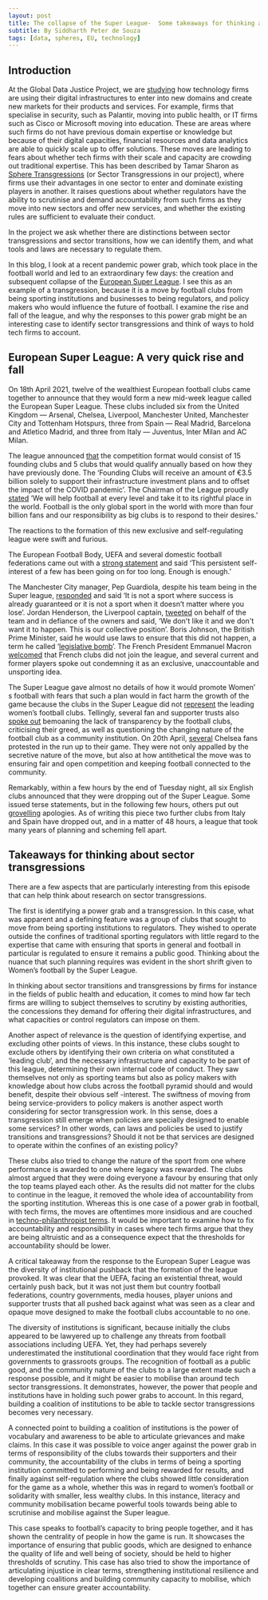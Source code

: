 ```yaml
---
layout: post
title: The collapse of the Super League-  Some takeaways for thinking about sector transgressions by the tech sector
subtitle: By Siddharth Peter de Souza
tags: [data, spheres, EU, technology]
---
```



## Introduction

At the Global Data Justice Project, we are [studying](https://globaldatajustice.org/2021-03-18-sphere-transgressions-meeting/) how technology firms are using their digital infrastructures to enter into new domains and create new markets for their products and services. For example, firms that specialise in security, such as Palantir, moving into public health, or IT firms such as Cisco or Microsoft moving into education. These are areas where such firms do not have previous domain expertise or knowledge but because of their digital capacities, financial resources and data analytics are able to quickly scale up to offer solutions. These moves are leading to fears about whether tech firms with their scale and capacity are crowding out traditional expertise. This has been described by Tamar Sharon as [Sphere Transgressions](https://link.springer.com/article/10.1007/s10676-020-09547-x)  (or Sector Transgressions in our project), where firms use their advantages in one sector to enter and dominate existing players in another. It raises questions about whether regulators have the ability to scrutinise and demand accountability from such firms as they move into new sectors and offer new services, and whether the existing rules are sufficient to evaluate their conduct.

In the project we ask whether there are distinctions between sector transgressions and sector transitions, how we can identify them, and what tools and laws are necessary to regulate them.

In this blog, I look at a recent pandemic power grab, which took place in the football world and led to an extraordinary few days: the creation and subsequent collapse of the [European Super League](https://www.theguardian.com/football/2021/apr/19/explainer-how-will-the-new-european-super-league-work). I see this as an example of a transgression, because it is a move by football clubs from being sporting institutions and businesses to being regulators, and policy makers who would influence the future of football. I examine the rise and fall of the league, and why the responses to this power grab might be an interesting case to identify sector transgressions and think of ways to hold tech firms to account.


## European Super League: A very quick rise and fall

On 18th April 2021, twelve of the wealthiest European football clubs came together to announce that they would form a new mid-week league called the European Super League. These clubs included six from the United Kingdom — Arsenal, Chelsea, Liverpool, Manchester United, Manchester City and Tottenham Hotspurs, three from Spain — Real Madrid, Barcelona and Atletico Madrid, and three from Italy — Juventus, Inter Milan and AC Milan.

The league announced [that](https://thesuperleague.com/press.html) the competition format would consist of 15 founding clubs and 5 clubs that would qualify annually based on how they have previously done. The ‘Founding Clubs will receive an amount of €3.5 billion solely to support their infrastructure investment plans and to offset the impact of the COVID pandemic’. The Chairman of the League proudly [stated](https://thesuperleague.com/press.html) ‘We will help football at every level and take it to its rightful place in the world. Football is the only global sport in the world with more than four billion fans and our responsibility as big clubs is to respond to their desires.’

The reactions to the formation of this new exclusive and self-regulating league were swift and furious.  

The European Football Body, UEFA and several domestic football federations came out with a [strong statement](https://www.uefa.com/insideuefa/news/0268-12121411400e-7897186e699a-1000--statement-by-uefa-the-english-football-association-the-premier-/) and said ‘This persistent self-interest of a few has been going on for too long. Enough is enough.’ 

The Manchester City manager, Pep Guardiola, despite his team being in the Super league, [responded](https://www.theguardian.com/football/2021/apr/20/pep-guardiola-manchester-city-european-super-league-not-sport-cant-lose) and said ‘It is not a sport where success is already guaranteed or it is not a sport when it doesn’t matter where you lose’. Jordan Henderson, the Liverpool captain, [tweeted](https://twitter.com/JHenderson/status/1384597901079371778?ref_src=twsrc%5Egoogle%7Ctwcamp%5Eserp%7Ctwgr%5Etweet) on behalf of the team and in defiance of the owners and said, ‘We don't like it and we don't want it to happen. This is our collective position’.  Boris Johnson, the British Prime Minister, said he would use laws to ensure that this did not happen, a term he called ‘[legislative bomb](https://www.theguardian.com/football/2021/apr/20/uk-government-may-legislate-to-stop-european-super-league-says-minister)’. The French President Emmanuel Macron [welcomed](https://www.bbc.com/sport/football/56795811) that French clubs did not join the league, and several current and former players spoke out condemning it as an exclusive, unaccountable and unsporting idea. 

The Super League gave almost no details of how it would promote Women’ s football with fears that such a plan would in fact harm the growth of the game because the clubs in the Super League did not [represent](https://www.theguardian.com/football/2021/apr/19/european-super-league-could-end-up-halting-growth-of-womens-game) the leading women’s football clubs. Tellingly, several fan and supporter trusts also [spoke out](https://www.bbc.com/sport/football/56795811) bemoaning the lack of transparency by the football clubs, criticising their greed, as well as questioning the changing nature of the football club as a community institution. On 20th April, [several](https://www.theguardian.com/football/2021/apr/20/chelsea-fans-protest-against-super-league-as-supporters-unite-in-anger) Chelsea fans protested in the run up to their game. They were not only appalled by the secretive nature of the move, but also at how antithetical the move was to ensuring fair and open competition and keeping football connected to the community.

Remarkably, within a few hours by the end of Tuesday night, all six English clubs announced that they were dropping out of the Super League. Some issued terse statements, but in the following few hours, others put out [grovelling](https://www.theguardian.com/football/2021/apr/21/john-w-henry-apologises-to-liverpool-fans-for-super-league-attempt) apologies. As of writing this piece two further clubs from Italy and Spain have dropped out, and in a matter of 48 hours, a league that took many years of planning and scheming fell apart.


## Takeaways for thinking about sector transgressions

There are a few aspects that are particularly interesting from this episode that can help think about research on sector transgressions. 

The first is identifying a power grab and a transgression. In this case, what was apparent and a defining feature was a group of clubs that sought to move from being sporting institutions to regulators. They wished to operate outside the confines of traditional sporting regulators with little regard to the expertise that came with ensuring that sports in general and football in particular is regulated to ensure it remains a public good. Thinking about the nuance that such planning requires was evident in the short shrift given to Women’s football by the Super League.

In thinking about sector transitions and transgressions by firms for instance in the fields of public health and education, it comes to mind how far tech firms are willing to subject themselves to scrutiny by existing authorities, the concessions they demand for offering their digital infrastructures, and what capacities or control regulators can impose on them.

Another aspect of relevance is the question of identifying expertise, and excluding other points of views. In this instance, these clubs sought to exclude others by identifying their own criteria on what constituted a ‘leading club’, and the necessary infrastructure and capacity to be part of this league, determining their own internal code of conduct.  They saw themselves not only as sporting teams but also as policy makers with knowledge about how clubs across the football pyramid should and would benefit, despite their obvious self -interest. The swiftness of moving from being service-providers to policy makers is another aspect worth considering for sector transgression work. In this sense, does a transgression still emerge when policies are specially designed to enable some services? In other words, can laws and policies be used to justify transitions and transgressions? Should it not be that services are designed to operate within the confines of an existing policy? 

These clubs also tried to change the nature of the sport from one where performance is awarded to one where legacy was rewarded. The clubs almost argued that they were doing everyone a favour by ensuring that only the top teams played each other. As the results did not matter for the clubs to continue in the league, it removed the whole idea of accountability from the sporting institution. Whereas this is one case of a power grab in football, with tech firms, the moves are oftentimes more insidious and are couched in [techno-philanthropist terms](https://link.springer.com/article/10.1007%2Fs10676-020-09547-x). It would be important to examine how to fix accountability and responsibility in cases where tech firms argue that they are being altruistic and as a consequence expect that the thresholds for accountability should be lower.

A critical takeaway from the response to the European Super League was the diversity of institutional pushback that the formation of the league provoked.  It was clear that the UEFA, facing an existential threat, would certainly push back, but it was not just them but country football federations, country governments, media houses, player unions and supporter trusts that all pushed back against what was seen as a clear and opaque move designed to make the football clubs accountable to no one. 

The diversity of institutions is significant, because initially the clubs appeared to be lawyered up to challenge any threats from football associations including UEFA. Yet, they had perhaps severely underestimated the institutional coordination that they would face right from governments to grassroots groups. The recognition of football as a public good, and the community nature of the clubs to a large extent made such a response possible, and it might be easier to mobilise than around tech sector transgressions. It demonstrates, however, the power that people and institutions have in holding such power grabs to account. In this regard, building a coalition of institutions to be able to tackle sector transgressions becomes very necessary.

A connected point to building a coalition of institutions is the power of vocabulary and awareness to be able to articulate grievances and make claims. In this case it was possible to voice anger against the power grab in terms of responsibility of the clubs towards their supporters and their community, the accountability of the clubs in terms of being a sporting institution committed to performing and being rewarded for results, and finally against self-regulation where the clubs showed little consideration for the game as a whole, whether this was in regard to women’s football or solidarity with smaller, less wealthy clubs. In this instance, literacy and community mobilisation became powerful tools towards being able to scrutinise and mobilise against the Super league.

This case speaks to football’s capacity to bring people together, and it has shown the centrality of people in how the game is run. It showcases the importance of ensuring that public goods, which are designed to enhance the quality of life and well being of society, should be held to higher thresholds of scrutiny. This case has also tried to show the importance of articulating injustice in clear terms, strengthening institutional resilience and developing coalitions and building community capacity to mobilise, which together can ensure greater accountability.
